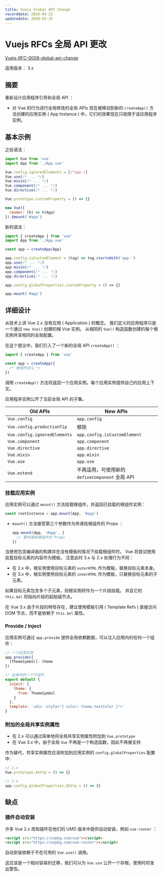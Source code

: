 ```yaml
---
title: Vuejs Global API Change
recorddate: 2020-03-23
updatedate: 2020-03-25
---
```


# Vuejs RFCs 全局 API 更改

[Vuejs-RFC-0009-global-api-change][rfc-0009]

[rfc-0009]: https://github.com/vuejs/rfcs/blob/master/active-rfcs/0009-global-api-change.md

适用版本： 3.x

## 摘要

重新设计应用程序引导和全局 API ：

- 对 Vue 的行为进行全局修改的全局 APIs 现在被移动到新的 `createApp()` 方法创建的应用实例 ( App Instance ) 中，它们的效果现在只局限于该应用程序实例。

## 基本示例

之前语法：

```js
import Vue from 'vue'
import App from './App.vue'

Vue.config.ignoredElements = [/^app-/]
Vue.use(/* ... */)
Vue.mixin(/* ... */)
Vue.component(/* ... */)
Vue.directive(/* ... */)

Vue.prototype.customProperty = () => {}

new Vue({
  render: (h) => h(App)
}).$mount('#app')
```

新的语法：

```js
import { createApp } from 'vue'
import App from './App.vue'

const app = createApp(App)

app.config.isCustomElement = (tag) => tag.startsWith('app-')
app.use(/* ... */)
app.mixin(/* ... */)
app.component(/* ... */)
app.directive(/* ... */)

app.config.globalProperties.customProperty = () => {}

app.mount('#app')
```

## 详细设计

从技术上讲 Vue 2.x 没有应用 ( Application ) 的概念。
我们定义的应用程序只是一个通过 `new Vue()` 创建的根 Vue 实例。
从相同的 `Vue()` 构造函数创建的每个根实例共享相同的全局配置。

在这个提议中，我们引入了一个新的全局 API `createApp()` ：

```js
import { createApp } from 'vue'

const app = createApp({
  /* 根组件定义 */
})
```

调用 `createApp()` 方法将返回一个应用实例。每个应用实例提供自己的应用上下文。

应用程序实例公开了当前全局 API 的子集。

| Old APIs                     | New APIs                                        |
| ---------------------------- | ----------------------------------------------- |
| `Vue.config`                 | `app.config`                                    |
| `Vue.config.productionTip`   | 移除                                            |
| `Vue.config.ignoredElements` | `app.config.isCustomElement`                    |
| `Vue.component`              | `app.component`                                 |
| `Vue.directive`              | `app.directive`                                 |
| `Vue.mixin`                  | `app.mixin`                                     |
| `Vue.use`                    | `app.use`                                       |
| `Vue.extend`                 | 不再适用，可使用新的 `defineComponent` 全局 API |

### 挂载应用实例

应用实例可以通过 `mount()` 方法挂载根组件，并返回已挂载的根组件实例：

```js
const rootInstance = app.mount(App, '#app')
```

- `mount()` 方法接受第三个参数作为传递给根组件的 Props ：

  ```js
  app.mount(App, '#app', {
    // 要传递给根组件的 Props
  })
  ```

当使用包含编译器的构建并在没有模板的情况下挂载根组件时，
Vue 将尝试使用挂载目标元素的内容作为模板。
注意此时 3.x 与 2.x 处理行为不同：

- 在 2.x 中，根实例使用目标元素的 `outerHTML` 作为模板，替换目标元素本身。
- 在 3.x 中，根实例使用目标元素的 `innerHTML` 作为模板，只替换目标元素的子元素。

如果目标元素包含多个子元素，则根实例将作为一个片段挂载。
并且它的 `this.$el` 将指向片段的起始锚节点。

在 Vue 3.x 由于片段的特性存在，建议使用模板引用 ( Template Refs ) 直接访问 DOM 节点，而不是依赖于 `this.$el` 属性。

### Provide / Inject

应用实例可通过 `app.provide` 提供全局依赖数据，可以注入应用内的任何一个组件：

```js
// 一个应用实例
app.provide({
  [ThemeSymbol]: theme
})

// 应用中的一个子组件
export default {
  inject: {
    theme: {
      from: ThemeSymbol
    }
  },
  template: `<div :style="{ color: theme.textColor }">`
}
```

### 附加的全局共享实例属性

- 在 2.x 可以通过简单地将全局共享实例属性附加到 `Vue.prototype`
- 在 Vue 3.x 中，由于全局 `Vue` 不再是一个构造函数，因此不再被支持

作为替代，共享实例属性应该附加到应用实例的 `config.globalProperties` 配置中:

```js
// 2.x
Vue.prototype.$http = () => {}

// 3.x
app.config.globalProperties.$http = () => {}
```

## 缺点

### 插件自动安装

许多 Vue 2.x 库和插件在他们的 UMD 版本中提供自动安装，例如 `vue-router` ：

```html
<script src="https://unpkg.com/vue"></script>
<script src="https://unpkg.com/vue-router"></script>
```

自动安装依赖于不在可用的 `Vue.use()` 调用。

这应该是一个相对容易的迁移，我们可以为 `Vue.use` 公开一个存根，使用时将发出警告。
